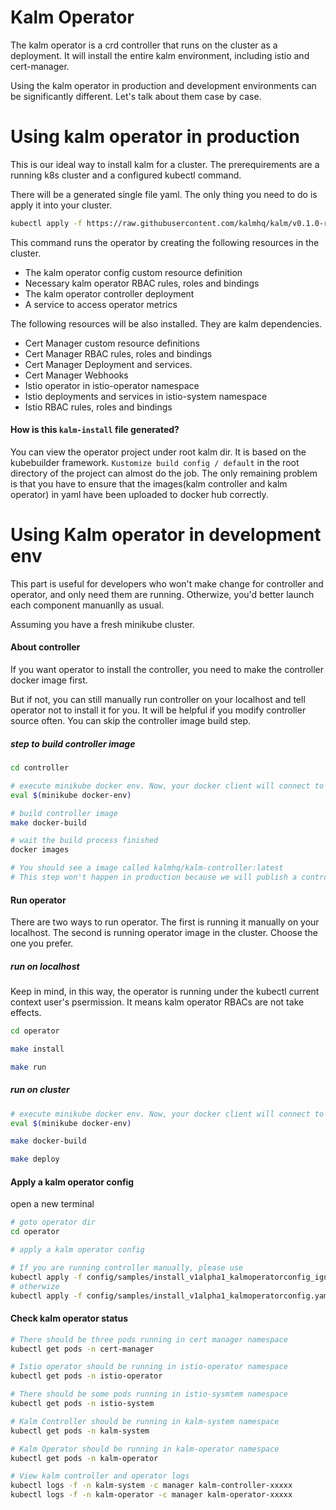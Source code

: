 # Kalm Operator

The kalm operator is a crd controller that runs on the cluster as a deployment. It will install the entire kalm environment, including istio and cert-manager.

Using the kalm operator in production and development environments can be significantly different. Let's talk about them case by case.

# Using kalm operator in production

This is our ideal way to install kalm for a cluster. The prerequirements are a running k8s cluster and a configured kubectl command.

There will be a generated single file yaml. The only thing you need to do is apply it into your cluster.

```bash
kubectl apply -f https://raw.githubusercontent.com/kalmhq/kalm/v0.1.0-rc.3/operator/kalm-install.yaml
```

This command runs the operator by creating the following resources in the cluster.

- The kalm operator config custom resource definition
- Necessary kalm operator RBAC rules, roles and bindings
- The kalm operator controller deployment
- A service to access operator metrics

The following resources will be also installed. They are kalm dependencies.

- Cert Manager custom resource definitions
- Cert Manager RBAC rules, roles and bindings
- Cert Manager Deployment and services.
- Cert Manager Webhooks
- Istio operator in istio-operator namespace
- Istio deployments and services in istio-system namespace
- Istio RBAC rules, roles and bindings

#### How is this `kalm-install` file generated?

You can view the operator project under root kalm dir. It is based on the kubebuilder framework. `Kustomize build config / default` in the root directory of the project can almost do the job. The only remaining problem is that you have to ensure that the images(kalm controller and kalm operator) in yaml have been uploaded to docker hub correctly.

# Using Kalm operator in development env

This part is useful for developers who won't make change for controller and operator, and only need them are running. Otherwize, you'd better launch each component manuanlly as usual.

Assuming you have a fresh minikube cluster.

#### About controller

If you want operator to install the controller, you need to make the controller docker image first.

But if not, you can still manually run controller on your localhost and tell operator not to install it for you. It will be helpful if you modify controller source often. You can skip the controller image build step.

##### step to build controller image

```bash
cd controller

# execute minikube docker env. Now, your docker client will connect to the dockerd in minkube virtual machine.
eval $(minikube docker-env)

# build controller image
make docker-build

# wait the build process finished
docker images

# You should see a image called kalmhq/kalm-controller:latest
# This step won't happen in production because we will publish a controller image on docker hub.
```

#### Run operator

There are two ways to run operator. The first is running it manually on your localhost. The second is running operator image in the cluster. Choose the one you prefer.

##### run on localhost

Keep in mind, in this way, the operator is running under the kubectl current context user's psermission. It means kalm operator RBACs are not take effects.

```bash
cd operator

make install

make run
```

##### run on cluster

```bash
# execute minikube docker env. Now, your docker client will connect to the dockerd in minkube virtual machine.
eval $(minikube docker-env)

make docker-build

make deploy
```

#### Apply a kalm operator config

open a new terminal

```bash
# goto operator dir
cd operator

# apply a kalm operator config

# If you are running controller manually, please use
kubectl apply -f config/samples/install_v1alpha1_kalmoperatorconfig_ignore_kalm_controller.yaml
# otherwize
kubectl apply -f config/samples/install_v1alpha1_kalmoperatorconfig.yaml
```

#### Check kalm operator status

```bash
# There should be three pods running in cert manager namespace
kubectl get pods -n cert-manager

# Istio operator should be running in istio-operator namespace
kubectl get pods -n istio-operator

# There should be some pods running in istio-sysmtem namespace
kubectl get pods -n istio-system

# Kalm Controller should be running in kalm-system namespace
kubectl get pods -n kalm-system

# Kalm Operator should be running in kalm-operator namespace
kubectl get pods -n kalm-operator

# View kalm controller and operator logs
kubectl logs -f -n kalm-system -c manager kalm-controller-xxxxx
kubectl logs -f -n kalm-operator -c manager kalm-operator-xxxxx
```
